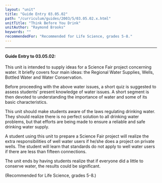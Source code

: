 ```yaml
---
layout: "unit"
title: "Guide Entry 03.05.02"
path: "/curriculum/guides/2003/5/03.05.02.x.html"
unitTitle: "Think Before You Drink"
unitAuthor: "Raymond Brooks"
keywords: ""
recommendedFor: "Recommended for Life Science, grades 5-8."
---
```

<body>
<hr/>
 <h4>
  Guide Entry to 03.05.02:
 </h4>
 <p>
  This unit is intended to supply ideas for a Science Fair project concerning water. It briefly covers four main ideas: the Regional Water Supplies, Wells, Bottled Water and Water Conservation.
 </p>
<p>
  Before proceeding with the above water issues, a short quiz is suggested to assess students' present knowledge of water issues. A short segment is then devoted to understanding the importance of water and some of its basic characteristics.
 </p>
<p>
  This unit should make students aware of the laws regulating drinking water. They should realize there is no perfect solution to all drinking water problems, but that efforts are being made to ensure a reliable and safe drinking water supply.
 </p>
<p>
  A student using this unit to prepare a Science Fair project will realize the extra responsibilities of well water users if he/she does a project on private wells. The student will learn that standards do not apply to well water users if there are less than fifteen connections.
 </p>
<p>
  The unit ends by having students realize that if everyone did a little to conserve water, the results could be significant.
 </p>
<p>
  (Recommended for Life Science, grades 5-8.)
 </p>

</body>
